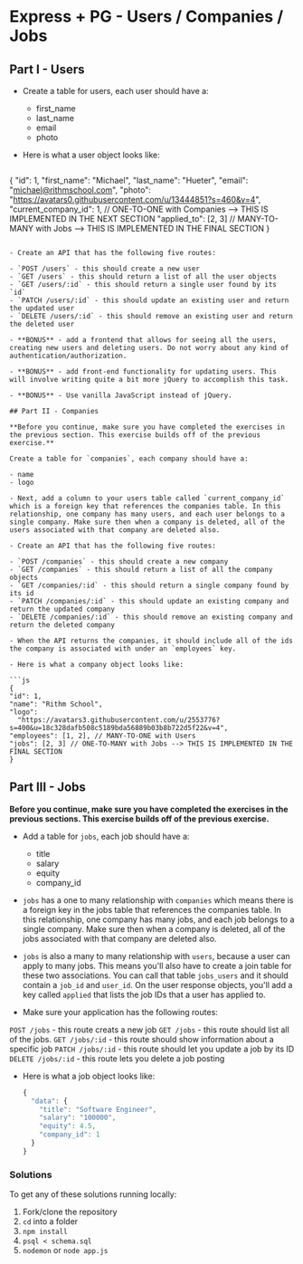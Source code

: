 # Express + PG - Users / Companies / Jobs

## Part I - Users

- Create a table for users, each user should have a:

  - first_name
  - last_name
  - email
  - photo

- Here is what a user object looks like:

  ```js
{
  "id": 1,
  "first_name": "Michael",
  "last_name": "Hueter",
  "email": "michael@rithmschool.com",
  "photo": "https://avatars0.githubusercontent.com/u/13444851?s=460&v=4",
  "current_company_id": 1, // ONE-TO-ONE with Companies --> THIS IS IMPLEMENTED IN THE NEXT SECTION
  "applied_to": [2, 3] // MANY-TO-MANY with Jobs --> THIS IS IMPLEMENTED IN THE FINAL SECTION
}
  ```

- Create an API that has the following five routes:

  - `POST /users` - this should create a new user
  - `GET /users` - this should return a list of all the user objects
  - `GET /users/:id` - this should return a single user found by its `id`
  - `PATCH /users/:id` - this should update an existing user and return the updated user
  - `DELETE /users/:id` - this should remove an existing user and return the deleted user

- **BONUS** - add a frontend that allows for seeing all the users, creating new users and deleting users. Do not worry about any kind of authentication/authorization.

- **BONUS** - add front-end functionality for updating users. This will involve writing quite a bit more jQuery to accomplish this task.

- **BONUS** - Use vanilla JavaScript instead of jQuery.

## Part II - Companies

**Before you continue, make sure you have completed the exercises in the previous section. This exercise builds off of the previous exercise.**

Create a table for `companies`, each company should have a:

- name
- logo

- Next, add a column to your users table called `current_company_id` which is a foreign key that references the companies table. In this relationship, one company has many users, and each user belongs to a single company. Make sure then when a company is deleted, all of the users associated with that company are deleted also.

- Create an API that has the following five routes:

  - `POST /companies` - this should create a new company
  - `GET /companies` - this should return a list of all the company objects
  - `GET /companies/:id` - this should return a single company found by its id
  - `PATCH /companies/:id` - this should update an existing company and return the updated company
  - `DELETE /companies/:id` - this should remove an existing company and return the deleted company

- When the API returns the companies, it should include all of the ids the company is associated with under an `employees` key.

- Here is what a company object looks like:

  ```js
{
  "id": 1,
  "name": "Rithm School",
  "logo":
    "https://avatars3.githubusercontent.com/u/2553776?s=400&u=18c328dafb508c5189bda56889b03b8b722d5f22&v=4",
  "employees": [1, 2], // MANY-TO-ONE with Users
  "jobs": [2, 3] // ONE-TO-MANY with Jobs --> THIS IS IMPLEMENTED IN THE FINAL SECTION
}
  ```

## Part III - Jobs

**Before you continue, make sure you have completed the exercises in the previous sections. This exercise builds off of the previous exercise.**

- Add a table for `jobs`, each job should have a:

  - title
  - salary
  - equity
  - company_id

- `jobs` has a one to many relationship with `companies` which means there is a foreign key in the jobs table that references the companies table. In this relationship, one company has many jobs, and each job belongs to a single company. Make sure then when a company is deleted, all of the jobs associated with that company are deleted also.

- `jobs` is also a many to many relationship with `users`, because a user can apply to many jobs. This means you'll also have to create a join table for these two associations. You can call that table `jobs_users` and it should contain a `job_id` and `user_id`. On the user response objects, you'll add a key called `applied` that lists the job IDs that a user has applied to.

- Make sure your application has the following routes:

`POST /jobs` - this route creats a new job
`GET /jobs` - this route should list all of the jobs.
`GET /jobs/:id` - this route should show information about a specific job
`PATCH /jobs/:id` - this route should let you update a job by its ID
`DELETE /jobs/:id` - this route lets you delete a job posting

- Here is what a job object looks like:

  ```js
  {
    "data": {
      "title": "Software Engineer",
      "salary": "100000",
      "equity": 4.5,
      "company_id": 1
    }
  }
  ```

### Solutions

To get any of these solutions running locally:

1.  Fork/clone the repository
2.  `cd` into a folder
3.  `npm install`
4.  `psql < schema.sql`
5.  `nodemon` or `node app.js`
